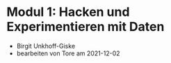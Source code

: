 # Modul 1: Hacken und Experimentieren mit Daten
- Birgit Unkhoff-Giske
- bearbeiten von Tore am 2021-12-02
